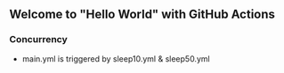 ## Welcome to "Hello World" with GitHub Actions

### Concurrency
- main.yml is triggered by sleep10.yml & sleep50.yml
